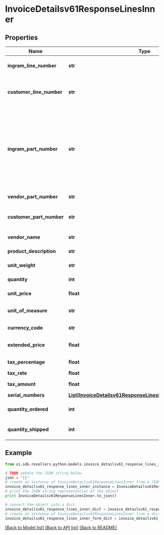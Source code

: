 # InvoiceDetailsv61ResponseLinesInner


## Properties

Name | Type | Description | Notes
------------ | ------------- | ------------- | -------------
**ingram_line_number** | **str** | Unique line number from Ingram. | [optional] 
**customer_line_number** | **str** | Line number passes by customer while creating an order. | [optional] [default to '0']
**ingram_part_number** | **str** | Ingram Micro SKU (stock keeping unit). An identification, usually alphanumeric, of a particular product that allows it to be tracked for inventory purposes. | [optional] 
**vendor_part_number** | **str** | Vendor Part Number. | [optional] 
**customer_part_number** | **str** | Part number from customer&#39;s system. | [optional] 
**vendor_name** | **str** | Name of the vendor. | [optional] 
**product_description** | **str** | Description of the product. | [optional] 
**unit_weight** | **str** | Weight of the product. | [optional] 
**quantity** | **int** | Quantity of the product. | [optional] 
**unit_price** | **float** | Unit price of the product. | [optional] 
**unit_of_measure** | **str** | Unit of measure of the product. | [optional] 
**currency_code** | **str** | Currency code. | [optional] 
**extended_price** | **float** | Extended price of the product. | [optional] 
**tax_percentage** | **float** | Tax percentage | [optional] 
**tax_rate** | **float** | Tax rate | [optional] 
**tax_amount** | **float** | Line level tax amount. | [optional] 
**serial_numbers** | [**List[InvoiceDetailsv61ResponseLinesInnerSerialNumbersInner]**](InvoiceDetailsv61ResponseLinesInnerSerialNumbersInner.md) |  | [optional] 
**quantity_ordered** | **int** | Quantity ordered by the customer. | [optional] 
**quantity_shipped** | **int** | Quantity shipped to the customer. | [optional] 

## Example

```python
from xi.sdk.resellers.python.models.invoice_detailsv61_response_lines_inner import InvoiceDetailsv61ResponseLinesInner

# TODO update the JSON string below
json = "{}"
# create an instance of InvoiceDetailsv61ResponseLinesInner from a JSON string
invoice_detailsv61_response_lines_inner_instance = InvoiceDetailsv61ResponseLinesInner.from_json(json)
# print the JSON string representation of the object
print InvoiceDetailsv61ResponseLinesInner.to_json()

# convert the object into a dict
invoice_detailsv61_response_lines_inner_dict = invoice_detailsv61_response_lines_inner_instance.to_dict()
# create an instance of InvoiceDetailsv61ResponseLinesInner from a dict
invoice_detailsv61_response_lines_inner_form_dict = invoice_detailsv61_response_lines_inner.from_dict(invoice_detailsv61_response_lines_inner_dict)
```
[[Back to Model list]](../README.md#documentation-for-models) [[Back to API list]](../README.md#documentation-for-api-endpoints) [[Back to README]](../README.md)



